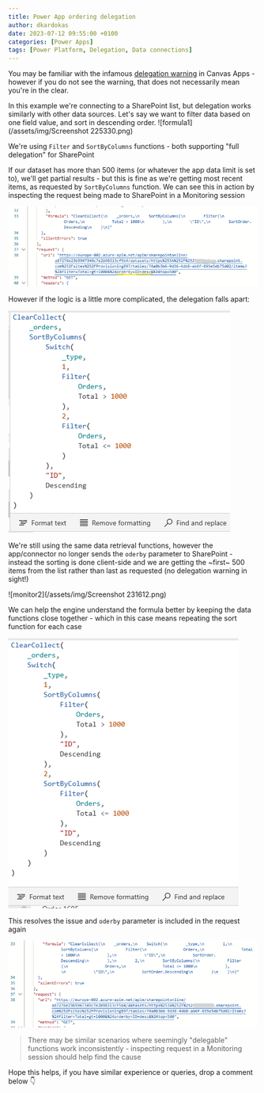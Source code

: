 ```yaml
---
title: Power App ordering delegation
author: dkardokas
date: 2023-07-12 09:55:00 +0100
categories: [Power Apps]
tags: [Power Platform, Delegation, Data connections]
---
```


You may be familiar with the infamous [delegation warning](https://learn.microsoft.com/en-us/power-apps/maker/canvas-apps/delegation-overview) in Canvas Apps - however if you do not see the warning, that does not necessarily mean you're in the clear.

In this example we're connecting to a SharePoint list, but delegation works similarly with other data sources. Let's say we want to filter data based on one field value, and sort in descending order. 
![formula1](/assets/img/Screenshot 225330.png)

We're using `Filter` and `SortByColumns` functions - both supporting "full delegation" for SharePoint

If our dataset has more than 500 items (or whatever the app data limit is set to), we'll get partial results - but this is fine as we're getting most recent items, as requested by `SortByColumns` function. We can see this in action by inspecting the request being made to SharePoint in a Monitoring session

![monitor1](/assets/img/Screenshot230609.png)

However if the logic is a little more complicated, the delegation falls apart:

![formula2](/assets/img/Screenshot230958.png)

We're still using the same data retrieval functions, however the app/connector no longer sends the `oderby` parameter to SharePoint - instead the sorting is done client-side and we are getting the ~first~ 500 items from the list rather than last as requested (no delegation warning in sight!)

![monitor2](/assets/img/Screenshot 231612.png)

We can help the engine understand the formula better by keeping the data functions close together - which in this case means repeating the sort function for each case

![formula3](/assets/img/Screenshot232318.png)

This resolves the issue and `oderby` parameter is included in the request again 

![monitor2](/assets/img/Screenshot232527.png)

> There may be similar scenarios where seemingly "delegable" functions work inconsistently - inspecting request in a Monitoring session should help find the cause

Hope this helps, if you have similar experience or queries, drop a comment below :point_down:

